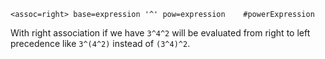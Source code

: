 


```antlrv4
<assoc=right> base=expression '^' pow=expression    #powerExpression
```

With right association if we have ```3^4^2``` will be evaluated from right to left precedence like ```3^(4^2)``` instead of ```(3^4)^2```.
